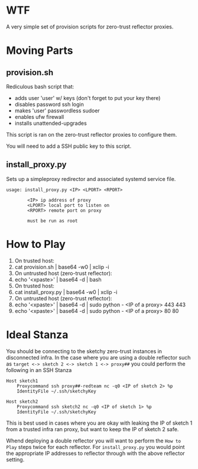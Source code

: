 # WTF

A very simple set of provision scripts for zero-trust reflector proxies.

# Moving Parts

## provision.sh

Rediculous bash script that:
* adds user 'user' w/ keys (don't forget to put your key there)
* disables password ssh login
* makes 'user' passwordless sudoer
* enables ufw firewall
* installs unattended-upgrades

This script is ran on the zero-trust reflector proxies to configure them. 

You will need to add a SSH public key to this script.

## install_proxy.py

Sets up a simpleproxy redirector and associated systemd service file. 

```
usage: install_proxy.py <IP> <LPORT> <RPORT>

        <IP> ip address of proxy
        <LPORT> local port to listen on
        <RPORT> remote port on proxy

        must be run as root
```

# How to Play

1. On trusted host:
  1. cat provision.sh | base64 -w0 | xclip -i
1. On untrusted host (zero-trust reflector):
  1. echo '\<xpaste\>' | base64 -d | bash
1. On trusted host:
  1. cat install_proxy.py | base64 -w0 | xclip -i
1. On untrusted host (zero-trust reflector):
  1. echo '\<xpaste\>' | base64 -d | sudo python - \<IP of a proxy\> 443 443
  1. echo '\<xpaste\>' | base64 -d | sudo python - \<IP of a proxy\> 80 80


# Ideal Stanza

You should be connecting to the sketchy zero-trust instances in disconnected infra. In the case where you are using a double reflector such as `target <-> sketch 2 <-> sketch 1 <-> proxy##` you could perform the following in an SSH Stanza

```
Host sketch1
    Proxycommand ssh proxy##-redteam nc -q0 <IP of sketch 2> %p
    IdentityFile ~/.ssh/sketchyKey

Host sketch2
    Proxycommand ssh sketch2 nc -q0 <IP of sketch 1> %p
    IdentityFile ~/.ssh/sketchyKey
```

This is best used in cases where you are okay with leaking the IP of sketch 1 from a trusted infra ran proxy, but want to keep the IP of sketch 2 safe.

Whend deploying a double reflector you will want to perform the `How to Play` steps twice for each reflector. For `install_proxy.py` you would point the appropriate IP addresses to reflector through with the above reflector setting.